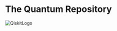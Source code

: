 # The Quantum Repository

![QiskitLogo](https://user-images.githubusercontent.com/80598737/135030625-6384639a-5b11-4322-878f-5d6cb5dd44d9.png)
